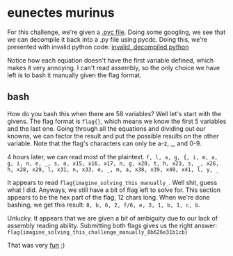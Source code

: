 # eunectes murinus

For this challenge, we're given a [.pyc file](eunectes-murinus.pyc). Doing some googling, we see that we can decompile it back into a .py file using pycdc. Doing this, we're presented with invalid python code: 
[invalid, decompiled python](something.disasm)

Notice how each equation doesn't have the first variable defined, which makes it very annoying. I can't read assembly, so the only choice we have left is to bash it manually given the flag format.

## bash
How do you bash this when there are 58 variables? Well let's start with the givens. The flag format is `flag{}`, which means we know the first 5 variables and the last one. Going through all the equations and dividing out our knowns, we can factor the result and put the possible results on the other variable. Note that the flag's characters can only be a-z, _, and 0-9.

4 hours later, we can read most of the plaintext. `f, l, a, g, {, i, m, a, g, i, n, e, _, s, o, x15, x16, x17, n, g, x20, t, h, x23, s, _, x26, h, x28, x29, l, x31, n, x33, e, _, m, a, x38, x39, x40, x41, l, y, _`

It appears to read `flag{imagine_solving_this_manually_`. Well shit, guess what I did. Anyways, we still have a bit of flag left to solve for. This section appears to be the hex part of the flag, 12 chars long. When we're done bashing, we get this result: `8, b, 6, 2, f/6, e, 3, 1, b, 1, c, b`.

Unlucky. It appears that we are given a bit of ambiguity due to our lack of assembly reading ability. Submitting both flags gives us the right answer: `flag{imagine_solving_this_challenge_manually_8b626e31b1cb}`

That was very [fun](fun.txt) ;)
